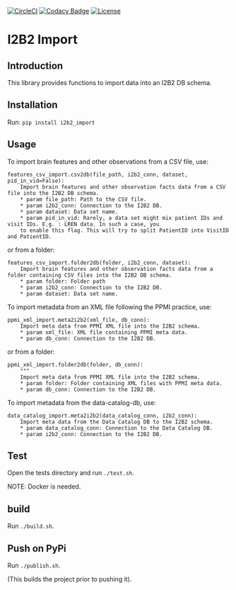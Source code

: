 [![CircleCI](https://circleci.com/gh/LREN-CHUV/i2b2-import.svg?style=svg)](https://circleci.com/gh/LREN-CHUV/i2b2-import)
[![Codacy Badge](https://api.codacy.com/project/badge/Grade/850854199e9c4fbca8386a10bf1c4867)](https://www.codacy.com/app/mirco-nasuti/i2b2-import?utm_source=github.com&amp;utm_medium=referral&amp;utm_content=LREN-CHUV/i2b2-import&amp;utm_campaign=Badge_Grade)
[![License](https://img.shields.io/badge/license-Apache--2.0-blue.svg)](https://github.com/LREN-CHUV/i2b2-import/blob/master/LICENSE)


# I2B2 Import


## Introduction

This library provides functions to import data into an I2B2 DB schema.


## Installation

Run: `pip install i2b2_import`


## Usage

To import brain features and other observations from a CSV file, use:
```
features_csv_import.csv2db(file_path, i2b2_conn, dataset, pid_in_vid=False):
    Import brain features and other observation facts data from a CSV file into the I2B2 DB schema.
    * param file_path: Path to the CSV file.
    * param i2b2_conn: Connection to the I2B2 DB.
    * param dataset: Data set name.
    * param pid_in_vid: Rarely, a data set might mix patient IDs and visit IDs. E.g. : LREN data. In such a case, you
    to enable this flag. This will try to split PatientID into VisitID and PatientID.
```

or from a folder:

```
features_csv_import.folder2db(folder, i2b2_conn, dataset):
    Import brain features and other observation facts data from a folder containing CSV files into the I2B2 DB schema.
    * param folder: Folder path
    * param i2b2_conn: Connection to the I2B2 DB.
    * param dataset: Data set name.
```

To import metadata from an XML file following the PPMI practice, use:
```
ppmi_xml_import.meta2i2b2(xml_file, db_conn):
    Import meta data from PPMI XML file into the I2B2 schema.
    * param xml_file: XML file containing PPMI meta data.
    * param db_conn: Connection to the I2B2 DB.
```

or from a folder:

```
ppmi_xml_import.folder2db(folder, db_conn):
    """
    Import meta data from PPMI XML file into the I2B2 schema.
    * param folder: Folder containing XML files with PPMI meta data.
    * param db_conn: Connection to the I2B2 DB.
```

To import metadata from the data-catalog-db, use:
```
data_catalog_import.meta2i2b2(data_catalog_conn, i2b2_conn):
    Import meta data from the Data Catalog DB to the I2B2 schema.
    * param data_catalog_conn: Connection to the Data Catalog DB.
    * param i2b2_conn: Connection to the I2B2 DB.
``` 


## Test

Open the tests directory and run `./test.sh`.

NOTE: Docker is needed.


## build

Run `./build.sh`.


## Push on PyPi

Run `./publish.sh`.

(This builds the project prior to pushing it).
